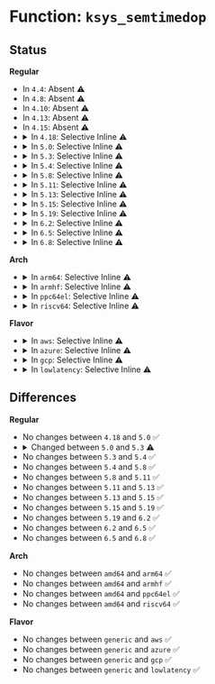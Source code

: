 # Function: <code>ksys_semtimedop</code>

## Status
<b>Regular</b>
<ul>
<li>
In <code>4.4</code>: Absent ⚠️
</li>
<li>
In <code>4.8</code>: Absent ⚠️
</li>
<li>
In <code>4.10</code>: Absent ⚠️
</li>
<li>
In <code>4.13</code>: Absent ⚠️
</li>
<li>
In <code>4.15</code>: Absent ⚠️
</li>
<li>
<details>
<summary>In <code>4.18</code>: Selective Inline ⚠️</summary>

```c
long int ksys_semtimedop(int semid, struct sembuf *tsops, unsigned int nsops, const struct timespec *timeout);
```

**Collision:** Unique Global

**Inline:** Selective

**Transformation:** False

**Instances:**

```
In ipc/sem.c (ffffffff813dce60)
Location: ipc/sem.c:2189
Inline: True
Direct callers:
  - ipc/sem.c:__ia32_sys_semtimedop
  - ipc/sem.c:__x64_sys_semtimedop
  - ipc/syscall.c:__x32_compat_sys_ipc
  - ipc/syscall.c:__ia32_compat_sys_ipc
```
**Symbols:**

```
ffffffff813dce60-ffffffff813dcee2: ksys_semtimedop (STB_GLOBAL)
```
</details>
</li>
<li>
<details>
<summary>In <code>5.0</code>: Selective Inline ⚠️</summary>

```c
long int ksys_semtimedop(int semid, struct sembuf *tsops, unsigned int nsops, const struct timespec *timeout);
```

**Collision:** Unique Global

**Inline:** Selective

**Transformation:** False

**Instances:**

```
In ipc/sem.c (ffffffff813f74c0)
Location: ipc/sem.c:2196
Inline: True
Direct callers:
  - ipc/sem.c:__ia32_sys_semtimedop
  - ipc/sem.c:__x64_sys_semtimedop
  - ipc/syscall.c:__x32_compat_sys_ipc
  - ipc/syscall.c:__ia32_compat_sys_ipc
```
**Symbols:**

```
ffffffff813f74c0-ffffffff813f7542: ksys_semtimedop (STB_GLOBAL)
```
</details>
</li>
<li>
<details>
<summary>In <code>5.3</code>: Selective Inline ⚠️</summary>

```c
long int ksys_semtimedop(int semid, struct sembuf *tsops, unsigned int nsops, const struct __kernel_timespec *timeout);
```

**Collision:** Unique Global

**Inline:** Selective

**Transformation:** False

**Instances:**

```
In ipc/sem.c (ffffffff814239c0)
Location: ipc/sem.c:2218
Inline: True
Direct callers:
  - ipc/sem.c:__ia32_sys_semtimedop
  - ipc/sem.c:__x64_sys_semtimedop
  - ipc/syscall.c:compat_ksys_ipc
```
**Symbols:**

```
ffffffff814239c0-ffffffff81423a48: ksys_semtimedop (STB_GLOBAL)
```
</details>
</li>
<li>
<details>
<summary>In <code>5.4</code>: Selective Inline ⚠️</summary>

```c
long int ksys_semtimedop(int semid, struct sembuf *tsops, unsigned int nsops, const struct __kernel_timespec *timeout);
```

**Collision:** Unique Global

**Inline:** Selective

**Transformation:** False

**Instances:**

```
In ipc/sem.c (ffffffff8143d700)
Location: ipc/sem.c:2219
Inline: True
Direct callers:
  - ipc/sem.c:__ia32_sys_semtimedop
  - ipc/sem.c:__x64_sys_semtimedop
  - ipc/syscall.c:compat_ksys_ipc
```
**Symbols:**

```
ffffffff8143d700-ffffffff8143d788: ksys_semtimedop (STB_GLOBAL)
```
</details>
</li>
<li>
<details>
<summary>In <code>5.8</code>: Selective Inline ⚠️</summary>

```c
long int ksys_semtimedop(int semid, struct sembuf *tsops, unsigned int nsops, const struct __kernel_timespec *timeout);
```

**Collision:** Unique Global

**Inline:** Selective

**Transformation:** False

**Instances:**

```
In ipc/sem.c (ffffffff8148d73a)
Location: ipc/sem.c:2235
Inline: True
Inline callers:
  - ipc/sem.c:__ia32_sys_semtimedop_time32
  - ipc/sem.c:__x64_sys_semtimedop_time32
  - ipc/sem.c:__ia32_sys_semtimedop
  - ipc/sem.c:__ia32_sys_semtimedop
  - ipc/sem.c:__x64_sys_semtimedop
  - ipc/sem.c:__x64_sys_semtimedop
Direct callers:
  - ipc/syscall.c:compat_ksys_ipc
```
**Symbols:**

```
ffffffff8148e2a0-ffffffff8148e328: ksys_semtimedop (STB_GLOBAL)
```
</details>
</li>
<li>
<details>
<summary>In <code>5.11</code>: Selective Inline ⚠️</summary>

```c
long int ksys_semtimedop(int semid, struct sembuf *tsops, unsigned int nsops, const struct __kernel_timespec *timeout);
```

**Collision:** Unique Global

**Inline:** Selective

**Transformation:** False

**Instances:**

```
In ipc/sem.c (ffffffff814aaeea)
Location: ipc/sem.c:2234
Inline: True
Inline callers:
  - ipc/sem.c:__ia32_sys_semtimedop_time32
  - ipc/sem.c:__x64_sys_semtimedop_time32
  - ipc/sem.c:__ia32_sys_semtimedop
  - ipc/sem.c:__ia32_sys_semtimedop
  - ipc/sem.c:__x64_sys_semtimedop
  - ipc/sem.c:__x64_sys_semtimedop
Direct callers:
  - ipc/syscall.c:compat_ksys_ipc
```
**Symbols:**

```
ffffffff814ab9e0-ffffffff814aba68: ksys_semtimedop (STB_GLOBAL)
```
</details>
</li>
<li>
<details>
<summary>In <code>5.13</code>: Selective Inline ⚠️</summary>

```c
long int ksys_semtimedop(int semid, struct sembuf *tsops, unsigned int nsops, const struct __kernel_timespec *timeout);
```

**Collision:** Unique Global

**Inline:** Selective

**Transformation:** False

**Instances:**

```
In ipc/sem.c (ffffffff814b172d)
Location: ipc/sem.c:2236
Inline: True
Inline callers:
  - ipc/sem.c:__ia32_sys_semtimedop_time32
  - ipc/sem.c:__x64_sys_semtimedop_time32
  - ipc/sem.c:__ia32_sys_semtimedop
  - ipc/sem.c:__ia32_sys_semtimedop
  - ipc/sem.c:__x64_sys_semtimedop
  - ipc/sem.c:__x64_sys_semtimedop
Direct callers:
  - ipc/syscall.c:compat_ksys_ipc
```
**Symbols:**

```
ffffffff814b1870-ffffffff814b18f8: ksys_semtimedop (STB_GLOBAL)
```
</details>
</li>
<li>
<details>
<summary>In <code>5.15</code>: Selective Inline ⚠️</summary>

```c
long int ksys_semtimedop(int semid, struct sembuf *tsops, unsigned int nsops, const struct __kernel_timespec *timeout);
```

**Collision:** Unique Global

**Inline:** Selective

**Transformation:** False

**Instances:**

```
In ipc/sem.c (ffffffff81509dfd)
Location: ipc/sem.c:2260
Inline: True
Inline callers:
  - ipc/sem.c:__ia32_sys_semtimedop_time32
  - ipc/sem.c:__x64_sys_semtimedop_time32
  - ipc/sem.c:__ia32_sys_semtimedop
  - ipc/sem.c:__ia32_sys_semtimedop
  - ipc/sem.c:__x64_sys_semtimedop
  - ipc/sem.c:__x64_sys_semtimedop
Direct callers:
  - ipc/syscall.c:compat_ksys_ipc
```
**Symbols:**

```
ffffffff81509e20-ffffffff81509ea8: ksys_semtimedop (STB_GLOBAL)
```
</details>
</li>
<li>
<details>
<summary>In <code>5.19</code>: Selective Inline ⚠️</summary>

```c
long int ksys_semtimedop(int semid, struct sembuf *tsops, unsigned int nsops, const struct __kernel_timespec *timeout);
```

**Collision:** Unique Global

**Inline:** Selective

**Transformation:** False

**Instances:**

```
In ipc/sem.c (ffffffff8159ba83)
Location: ipc/sem.c:2257
Inline: True
Inline callers:
  - ipc/sem.c:__ia32_sys_semtimedop_time32
  - ipc/sem.c:__x64_sys_semtimedop_time32
  - ipc/sem.c:__ia32_sys_semtimedop
  - ipc/sem.c:__ia32_sys_semtimedop
  - ipc/sem.c:__x64_sys_semtimedop
  - ipc/sem.c:__x64_sys_semtimedop
Direct callers:
  - ipc/syscall.c:compat_ksys_ipc
```
**Symbols:**

```
ffffffff8159bb50-ffffffff8159bbee: ksys_semtimedop (STB_GLOBAL)
```
</details>
</li>
<li>
<details>
<summary>In <code>6.2</code>: Selective Inline ⚠️</summary>

```c
long int ksys_semtimedop(int semid, struct sembuf *tsops, unsigned int nsops, const struct __kernel_timespec *timeout);
```

**Collision:** Unique Global

**Inline:** Selective

**Transformation:** False

**Instances:**

```
In ipc/sem.c (ffffffff81644ef3)
Location: ipc/sem.c:2258
Inline: True
Inline callers:
  - ipc/sem.c:__ia32_sys_semtimedop_time32
  - ipc/sem.c:__x64_sys_semtimedop_time32
  - ipc/sem.c:__ia32_sys_semtimedop
  - ipc/sem.c:__ia32_sys_semtimedop
  - ipc/sem.c:__x64_sys_semtimedop
  - ipc/sem.c:__x64_sys_semtimedop
Direct callers:
  - ipc/syscall.c:compat_ksys_ipc
```
**Symbols:**

```
ffffffff81644f20-ffffffff81644fbe: ksys_semtimedop (STB_GLOBAL)
```
</details>
</li>
<li>
<details>
<summary>In <code>6.5</code>: Selective Inline ⚠️</summary>

```c
long int ksys_semtimedop(int semid, struct sembuf *tsops, unsigned int nsops, const struct __kernel_timespec *timeout);
```

**Collision:** Unique Global

**Inline:** Selective

**Transformation:** False

**Instances:**

```
In ipc/sem.c (ffffffff8167d323)
Location: ipc/sem.c:2258
Inline: True
Inline callers:
  - ipc/sem.c:__ia32_sys_semtimedop_time32
  - ipc/sem.c:__x64_sys_semtimedop_time32
  - ipc/sem.c:__ia32_sys_semtimedop
  - ipc/sem.c:__ia32_sys_semtimedop
  - ipc/sem.c:__x64_sys_semtimedop
  - ipc/sem.c:__x64_sys_semtimedop
Direct callers:
  - ipc/syscall.c:compat_ksys_ipc
```
**Symbols:**

```
ffffffff8167d410-ffffffff8167d4ae: ksys_semtimedop (STB_GLOBAL)
```
</details>
</li>
<li>
<details>
<summary>In <code>6.8</code>: Selective Inline ⚠️</summary>

```c
long int ksys_semtimedop(int semid, struct sembuf *tsops, unsigned int nsops, const struct __kernel_timespec *timeout);
```

**Collision:** Unique Global

**Inline:** Selective

**Transformation:** False

**Instances:**

```
In ipc/sem.c (ffffffff816b96f3)
Location: ipc/sem.c:2256
Inline: True
Inline callers:
  - ipc/sem.c:__ia32_sys_semtimedop_time32
  - ipc/sem.c:__x64_sys_semtimedop_time32
  - ipc/sem.c:__ia32_sys_semtimedop
  - ipc/sem.c:__ia32_sys_semtimedop
  - ipc/sem.c:__x64_sys_semtimedop
  - ipc/sem.c:__x64_sys_semtimedop
Direct callers:
  - ipc/syscall.c:compat_ksys_ipc
```
**Symbols:**

```
ffffffff816b97e0-ffffffff816b987e: ksys_semtimedop (STB_GLOBAL)
```
</details>
</li>
</ul>
<b>Arch</b>
<ul>
<li>
<details>
<summary>In <code>arm64</code>: Selective Inline ⚠️</summary>

```c
long int ksys_semtimedop(int semid, struct sembuf *tsops, unsigned int nsops, const struct __kernel_timespec *timeout);
```

**Collision:** Unique Global

**Inline:** Selective

**Transformation:** False

**Instances:**

```
In ipc/sem.c (ffff800010525548)
Location: ipc/sem.c:2219
Inline: True
Direct callers:
  - ipc/sem.c:__arm64_sys_semtimedop
```
**Symbols:**

```
ffff800010525548-ffff8000105255fc: ksys_semtimedop (STB_GLOBAL)
```
</details>
</li>
<li>
<details>
<summary>In <code>armhf</code>: Selective Inline ⚠️</summary>

```c
long int ksys_semtimedop(int semid, struct sembuf *tsops, unsigned int nsops, const struct __kernel_timespec *timeout);
```

**Collision:** Unique Global

**Inline:** Selective

**Transformation:** False

**Instances:**

```
In ipc/sem.c (c06dfa5c)
Location: ipc/sem.c:2219
Inline: True
Direct callers:
  - ipc/sem.c:__se_sys_semtimedop
```
**Symbols:**

```
c06dfa5c-c06dfaf8: ksys_semtimedop (STB_GLOBAL)
```
</details>
</li>
<li>
<details>
<summary>In <code>ppc64el</code>: Selective Inline ⚠️</summary>

```c
long int ksys_semtimedop(int semid, struct sembuf *tsops, unsigned int nsops, const struct __kernel_timespec *timeout);
```

**Collision:** Unique Global

**Inline:** Selective

**Transformation:** False

**Instances:**

```
In ipc/sem.c (c00000000066f920)
Location: ipc/sem.c:2219
Inline: True
Direct callers:
  - ipc/sem.c:__se_sys_semtimedop
  - ipc/syscall.c:compat_ksys_ipc
  - ipc/syscall.c:ksys_ipc
  - ipc/syscall.c:ksys_ipc
```
**Symbols:**

```
c00000000066f920-c00000000066fa10: ksys_semtimedop (STB_GLOBAL)
```
</details>
</li>
<li>
<details>
<summary>In <code>riscv64</code>: Selective Inline ⚠️</summary>

```c
long int ksys_semtimedop(int semid, struct sembuf *tsops, unsigned int nsops, const struct __kernel_timespec *timeout);
```

**Collision:** Unique Global

**Inline:** Selective

**Transformation:** False

**Instances:**

```
In ipc/sem.c (ffffffe000389f86)
Location: ipc/sem.c:2219
Inline: True
Direct callers:
  - ipc/sem.c:__se_sys_semtimedop
```
**Symbols:**

```
ffffffe000389f86-ffffffe00038a010: ksys_semtimedop (STB_GLOBAL)
```
</details>
</li>
</ul>
<b>Flavor</b>
<ul>
<li>
<details>
<summary>In <code>aws</code>: Selective Inline ⚠️</summary>

```c
long int ksys_semtimedop(int semid, struct sembuf *tsops, unsigned int nsops, const struct __kernel_timespec *timeout);
```

**Collision:** Unique Global

**Inline:** Selective

**Transformation:** False

**Instances:**

```
In ipc/sem.c (ffffffff81435ce0)
Location: ipc/sem.c:2219
Inline: True
Direct callers:
  - ipc/sem.c:__ia32_sys_semtimedop
  - ipc/sem.c:__x64_sys_semtimedop
  - ipc/syscall.c:compat_ksys_ipc
```
**Symbols:**

```
ffffffff81435ce0-ffffffff81435d68: ksys_semtimedop (STB_GLOBAL)
```
</details>
</li>
<li>
<details>
<summary>In <code>azure</code>: Selective Inline ⚠️</summary>

```c
long int ksys_semtimedop(int semid, struct sembuf *tsops, unsigned int nsops, const struct __kernel_timespec *timeout);
```

**Collision:** Unique Global

**Inline:** Selective

**Transformation:** False

**Instances:**

```
In ipc/sem.c (ffffffff81426760)
Location: ipc/sem.c:2219
Inline: True
Direct callers:
  - ipc/sem.c:__ia32_sys_semtimedop
  - ipc/sem.c:__x64_sys_semtimedop
  - ipc/syscall.c:compat_ksys_ipc
```
**Symbols:**

```
ffffffff81426760-ffffffff814267e8: ksys_semtimedop (STB_GLOBAL)
```
</details>
</li>
<li>
<details>
<summary>In <code>gcp</code>: Selective Inline ⚠️</summary>

```c
long int ksys_semtimedop(int semid, struct sembuf *tsops, unsigned int nsops, const struct __kernel_timespec *timeout);
```

**Collision:** Unique Global

**Inline:** Selective

**Transformation:** False

**Instances:**

```
In ipc/sem.c (ffffffff81431e80)
Location: ipc/sem.c:2219
Inline: True
Direct callers:
  - ipc/sem.c:__ia32_sys_semtimedop
  - ipc/sem.c:__x64_sys_semtimedop
  - ipc/syscall.c:compat_ksys_ipc
```
**Symbols:**

```
ffffffff81431e80-ffffffff81431f08: ksys_semtimedop (STB_GLOBAL)
```
</details>
</li>
<li>
<details>
<summary>In <code>lowlatency</code>: Selective Inline ⚠️</summary>

```c
long int ksys_semtimedop(int semid, struct sembuf *tsops, unsigned int nsops, const struct __kernel_timespec *timeout);
```

**Collision:** Unique Global

**Inline:** Selective

**Transformation:** False

**Instances:**

```
In ipc/sem.c (ffffffff81448f50)
Location: ipc/sem.c:2219
Inline: True
Direct callers:
  - ipc/sem.c:__ia32_sys_semtimedop
  - ipc/sem.c:__x64_sys_semtimedop
  - ipc/syscall.c:compat_ksys_ipc
```
**Symbols:**

```
ffffffff81448f50-ffffffff81448fd8: ksys_semtimedop (STB_GLOBAL)
```
</details>
</li>
</ul>

## Differences
<b>Regular</b>
<ul>
<li>
No changes between <code>4.18</code> and <code>5.0</code> ✅
</li>
<li>
<details>
<summary>Changed between <code>5.0</code> and <code>5.3</code> ⚠️</summary>
<ul>
<li>
<b>Param type changed. </b>
<code>const struct timespec *timeout</code> ➡️ <code>const struct __kernel_timespec *timeout</code>
</li>
</ul>
</details>
</li>
<li>
No changes between <code>5.3</code> and <code>5.4</code> ✅
</li>
<li>
No changes between <code>5.4</code> and <code>5.8</code> ✅
</li>
<li>
No changes between <code>5.8</code> and <code>5.11</code> ✅
</li>
<li>
No changes between <code>5.11</code> and <code>5.13</code> ✅
</li>
<li>
No changes between <code>5.13</code> and <code>5.15</code> ✅
</li>
<li>
No changes between <code>5.15</code> and <code>5.19</code> ✅
</li>
<li>
No changes between <code>5.19</code> and <code>6.2</code> ✅
</li>
<li>
No changes between <code>6.2</code> and <code>6.5</code> ✅
</li>
<li>
No changes between <code>6.5</code> and <code>6.8</code> ✅
</li>
</ul>
<b>Arch</b>
<ul>
<li>
No changes between <code>amd64</code> and <code>arm64</code> ✅
</li>
<li>
No changes between <code>amd64</code> and <code>armhf</code> ✅
</li>
<li>
No changes between <code>amd64</code> and <code>ppc64el</code> ✅
</li>
<li>
No changes between <code>amd64</code> and <code>riscv64</code> ✅
</li>
</ul>
<b>Flavor</b>
<ul>
<li>
No changes between <code>generic</code> and <code>aws</code> ✅
</li>
<li>
No changes between <code>generic</code> and <code>azure</code> ✅
</li>
<li>
No changes between <code>generic</code> and <code>gcp</code> ✅
</li>
<li>
No changes between <code>generic</code> and <code>lowlatency</code> ✅
</li>
</ul>
